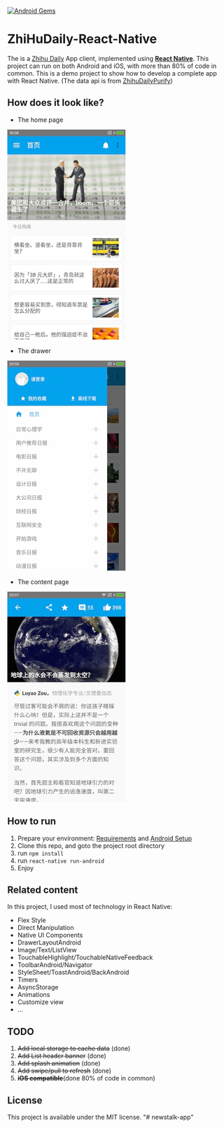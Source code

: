 [![Android Gems](http://www.android-gems.com/badge/race604/ZhiHuDaily-React-Native.svg?branch=master)](http://www.android-gems.com/lib/race604/ZhiHuDaily-React-Native)

# ZhiHuDaily-React-Native

The is a [Zhihu Daily](http://daily.zhihu.com/) App client, implemented using [**React Native**](http://facebook.github.io/react-native/). This project can run on both Android and iOS, with more than 80% of code in common. This is a demo project to show how to develop a complete app with React Native. (The data api is from [ZhihuDailyPurify](https://github.com/izzyleung/ZhihuDailyPurify/wiki/%E7%9F%A5%E4%B9%8E%E6%97%A5%E6%8A%A5-API-%E5%88%86%E6%9E%90))

## How does it look like?

* The home page

![](./art/home1.jpg)

* The drawer

![](./art/drawer.jpg)

* The content page

![](./art/content.jpg)

## How to run

1. Prepare your environment: [Requirements](http://facebook.github.io/react-native/docs/getting-started.html#requirements) and [Android Setup](http://facebook.github.io/react-native/docs/android-setup.html)
2. Clone this repo, and goto the project root directory
3. run `npm install`
4. run `react-native run-android`
5. Enjoy

## Related content

In this project, I used most of technology in React Native:

* Flex Style
* Direct Manipulation
* Native UI Components
* DrawerLayoutAndroid
* Image/Text/ListView
* TouchableHighlight/TouchableNativeFeedback
* ToolbarAndroid/Navigator
* StyleSheet/ToastAndroid/BackAndroid
* Timers
* AsyncStorage
* Animations
* Customize view
* ...

## TODO

1. ~~Add local storage to cache data~~ (done)
2. ~~Add List header banner~~ (done)
3. ~~Add splash animation~~ (done)
4. ~~Add swipe/pull to refresh~~ (done)
5. ~~**iOS compatible**~~(done 80% of code in common)

## License

This project is available under the MIT license.
"# newstalk-app" 
